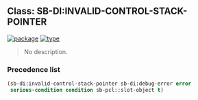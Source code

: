 ## Class: SB-DI:INVALID-CONTROL-STACK-POINTER
[![package](https://img.shields.io/badge/Package-SB--DI-5f9ea0.svg?style=social&colorA=999999)](../) [![type](https://img.shields.io/badge/Type-Class-5f9ea0.svg?style=social&colorA=999999)](../#class) 

> No description.

### Precedence list
```cl
(sb-di:invalid-control-stack-pointer sb-di:debug-error error
 serious-condition condition sb-pcl::slot-object t)
```
